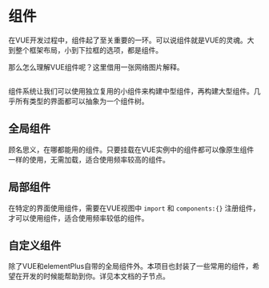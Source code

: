 # 组件
在VUE开发过程中，组件起了至关重要的一环。可以说组件就是VUE的灵魂。大到整个框架布局，小到下拉框的选项，都是组件。

那么怎么理解VUE组件呢？这里借用一张网络图片解释。

<img :src="$withBase('/components.png')">

组件系统让我们可以使用独立复用的小组件来构建中型组件，再构建大型组件。几乎所有类型的界面都可以抽象为一个组件树。

## 全局组件
顾名思义，在哪都能用的组件。只要挂载在VUE实例中的组件都可以像原生组件一样的使用，无需加载，适合使用频率较高的组件。

## 局部组件
在特定的界面使用组件，需要在VUE视图中 ```import``` 和 ```components:{}``` 注册组件，才可以使用组件，适合使用频率较低的组件。

## 自定义组件
除了VUE和elementPlus自带的全局组件外。本项目也封装了一些常用的组件，希望在开发的时候能帮助到你。详见本文档的子节点。
